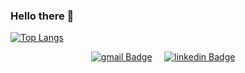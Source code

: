 ### Hello there 👋

[![Top Langs](https://github-readme-stats.vercel.app/api/top-langs/?username=onurkaymak&layout=donut-vertical)](https://github.com/anuraghazra/github-readme-stats)

    

<p align="center">
  <a href="mailto:onurkaymak@outlook.com"><img alt="gmail Badge" src="https://img.shields.io/badge/GMAIL-EA4335?logo=gmail&logoColor=white"></a>&nbsp;&nbsp;&nbsp;&nbsp;
  <a href="https://www.linkedin.com/in/onur-kaymak"><img alt="linkedin Badge" src="https://img.shields.io/badge/LINKEDIN-0A66C2?logo=linkedin&logoColor=white"></a>&nbsp;&nbsp;&nbsp;&nbsp;
</p>
